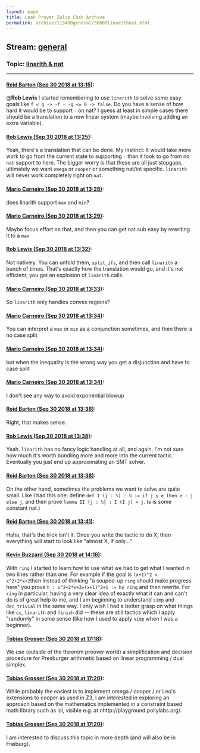```yaml
---
layout: page
title: Lean Prover Zulip Chat Archive 
permalink: archive/113488general/36869linarithnat.html
---
```


## Stream: [general](index.html)
### Topic: [linarith & nat](36869linarithnat.html)

---

#### [Reid Barton (Sep 30 2018 at 13:15)](https://leanprover.zulipchat.com/#narrow/stream/113488-general/topic/linarith%20%26%20nat/near/134918920):
@**Rob Lewis** I started remembering to use `linarith` to solve some easy goals like `f < g -> -f - -g <= 0 -> false`.
Do you have a sense of how hard it would be to support `-` on nat? I guess at least in simple cases there should be a translation to a new linear system (maybe involving adding an extra variable).

#### [Rob Lewis (Sep 30 2018 at 13:25)](https://leanprover.zulipchat.com/#narrow/stream/113488-general/topic/linarith%20%26%20nat/near/134919195):
Yeah, there's a translation that can be done. My instinct: it would take more work to go from the current state to supporting `-` than it took to go from no `nat` support to here. The bigger worry is that these are all just stopgaps, ultimately we want `omega` or `cooper` or something nat/int specific. `linarith` will never work completely right on `nat`.

#### [Mario Carneiro (Sep 30 2018 at 13:28)](https://leanprover.zulipchat.com/#narrow/stream/113488-general/topic/linarith%20%26%20nat/near/134919295):
does linarith support `max` and `min`?

#### [Mario Carneiro (Sep 30 2018 at 13:29)](https://leanprover.zulipchat.com/#narrow/stream/113488-general/topic/linarith%20%26%20nat/near/134919307):
Maybe focus effort on that, and then you can get nat.sub easy by rewriting it to a `max`

#### [Rob Lewis (Sep 30 2018 at 13:32)](https://leanprover.zulipchat.com/#narrow/stream/113488-general/topic/linarith%20%26%20nat/near/134919411):
Not natively. You can unfold them, `split_ifs`, and then call `linarith` a bunch of times. That's exactly how the translation would go, and it's not efficient, you get an explosion of `linarith` calls.

#### [Mario Carneiro (Sep 30 2018 at 13:33)](https://leanprover.zulipchat.com/#narrow/stream/113488-general/topic/linarith%20%26%20nat/near/134919422):
So `linarith` only handles convex regions?

#### [Mario Carneiro (Sep 30 2018 at 13:34)](https://leanprover.zulipchat.com/#narrow/stream/113488-general/topic/linarith%20%26%20nat/near/134919468):
You can interpret a `max` or `min` as a conjunction sometimes, and then there is no case split

#### [Mario Carneiro (Sep 30 2018 at 13:34)](https://leanprover.zulipchat.com/#narrow/stream/113488-general/topic/linarith%20%26%20nat/near/134919470):
but when the inequality is the wrong way you get a disjunction and have to case split

#### [Mario Carneiro (Sep 30 2018 at 13:34)](https://leanprover.zulipchat.com/#narrow/stream/113488-general/topic/linarith%20%26%20nat/near/134919471):
I don't see any way to avoid exponential blowup

#### [Reid Barton (Sep 30 2018 at 13:36)](https://leanprover.zulipchat.com/#narrow/stream/113488-general/topic/linarith%20%26%20nat/near/134919525):
Right, that makes sense.

#### [Rob Lewis (Sep 30 2018 at 13:38)](https://leanprover.zulipchat.com/#narrow/stream/113488-general/topic/linarith%20%26%20nat/near/134919571):
Yeah. `linarith` has no fancy logic handling at all, and again, I'm not sure how much it's worth bundling more and more into the current tactic. Eventually you just end up approximating an SMT solver.

#### [Reid Barton (Sep 30 2018 at 13:38)](https://leanprover.zulipchat.com/#narrow/stream/113488-general/topic/linarith%20%26%20nat/near/134919572):
On the other hand, sometimes the problems we want to solve are quite small. Like I had this one: define `def I (j : ℕ) : ℕ := if j ≤ e then e - j else j`, and then prove `lemma II {j : ℕ} : I (I j) = j`. (`e` is some constant nat.)

#### [Reid Barton (Sep 30 2018 at 13:41)](https://leanprover.zulipchat.com/#narrow/stream/113488-general/topic/linarith%20%26%20nat/near/134919620):
Haha, that's the trick isn't it. Once you write the tactic to do X, then everything will start to look like "almost X, if only..."

#### [Kevin Buzzard (Sep 30 2018 at 14:18)](https://leanprover.zulipchat.com/#narrow/stream/113488-general/topic/linarith%20%26%20nat/near/134920648):
With `ring` I started to learn how to use what we had to get what I wanted in two lines rather than one. For example if the goal is `(x+1)^2 < x^2+2*x+2`then instead of thinking "a souped-up `ring` should make progress here" you prove `h : x^2+2*x+2=(x+1)^2+1 := by ring` and then rewrite. For `ring` in particular, having a very clear idea of exactly what it can and can't do is of great help to me, and I am beginning to understand `simp` and `dec_trivial` in the same way. I only wish I had a better grasp on what things like `cc`, `linarith` and `finish` did -- these are still tactics which I apply "randomly" in some sense (like how I used to apply `simp` when I was a beginner).

#### [Tobias Grosser (Sep 30 2018 at 17:18)](https://leanprover.zulipchat.com/#narrow/stream/113488-general/topic/linarith%20%26%20nat/near/134926271):
We use (outside of the theorem proover world) a simplification and decision procedure for Presburger arithmetic based on linear programming / dual simplex.

#### [Tobias Grosser (Sep 30 2018 at 17:20)](https://leanprover.zulipchat.com/#narrow/stream/113488-general/topic/linarith%20%26%20nat/near/134926325):
While probably the easiest is to implement omega / cooper / or Leo's extensions to cooper as used in Z3, I am interested in exploring an approach based on the mathematics implemented in a constraint based math library such as isl, visible e.g. at nhttp://playground.pollylabs.org/.

#### [Tobias Grosser (Sep 30 2018 at 17:20)](https://leanprover.zulipchat.com/#narrow/stream/113488-general/topic/linarith%20%26%20nat/near/134926332):
I am interested to discuss this topic in more depth (and will also be in Freiburg).


